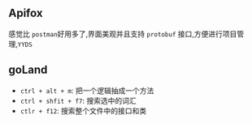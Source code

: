 ## Apifox
感觉比 `postman`好用多了,界面美观并且支持 `protobuf` 接口,方便进行项目管理,`YYDS`

## goLand
- `ctrl + alt + m`: 把一个逻辑抽成一个方法
- `ctrl + shfit + f7`: 搜索选中的词汇
- `ctlr + f12`: 搜索整个文件中的接口和类